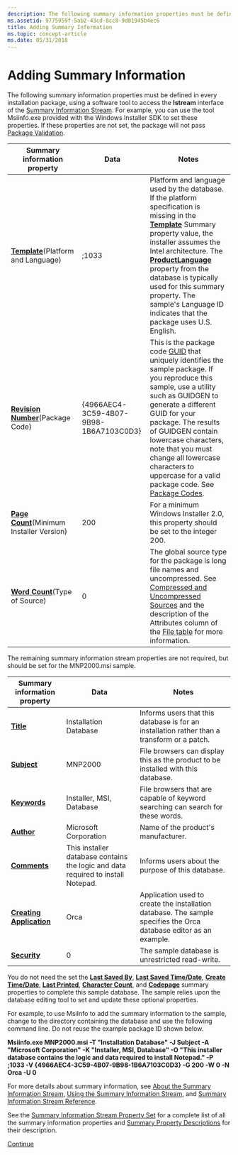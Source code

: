 ```yaml
---
description: The following summary information properties must be defined in every installation package, using a software tool to access the Istream interface of the Summary Information Stream.
ms.assetid: 9775959f-5ab2-43cd-8cc8-9d81945b4ec6
title: Adding Summary Information
ms.topic: concept-article
ms.date: 05/31/2018
---
```


# Adding Summary Information

The following summary information properties must be defined in every installation package, using a software tool to access the **Istream** interface of the [Summary Information Stream](summary-information-stream.md). For example, you can use the tool Msiinfo.exe provided with the Windows Installer SDK to set these properties. If these properties are not set, the package will not pass [Package Validation](package-validation.md).



| Summary information property                                                   | Data                                   | Notes                                                                                                                                                                                                                                                                                                                                                                                                |
|--------------------------------------------------------------------------------|----------------------------------------|------------------------------------------------------------------------------------------------------------------------------------------------------------------------------------------------------------------------------------------------------------------------------------------------------------------------------------------------------------------------------------------------------|
| [**Template**](template-summary.md)(Platform and Language)<br/>         | ;1033                                  | Platform and language used by the database. If the platform specification is missing in the [**Template**](template-summary.md) Summary property value, the installer assumes the Intel architecture. The [**ProductLanguage**](productlanguage.md) property from the database is typically used for this summary property. The sample's Language ID indicates that the package uses U.S. English. |
| [**Revision Number**](revision-number-summary.md)(Package Code)<br/>    | {4966AEC4-3C59-4B07-9B98-1B6A7103C0D3} | This is the package code [GUID](guid.md) that uniquely identifies the sample package. If you reproduce this sample, use a utility such as GUIDGEN to generate a different GUID for your package. The results of GUIDGEN contain lowercase characters, note that you must change all lowercase characters to uppercase for a valid package code. See [Package Codes](package-codes.md).             |
| [**Page Count**](page-count-summary.md)(Minimum Installer Version)<br/> | 200                                    | For a minimum Windows Installer 2.0, this property should be set to the integer 200.                                                                                                                                                                                                                                                                                                                 |
| [**Word Count**](word-count-summary.md)(Type of Source)<br/>            | 0                                      | The global source type for the package is long file names and uncompressed. See [Compressed and Uncompressed Sources](compressed-and-uncompressed-sources.md) and the description of the Attributes column of the [File table](file-table.md) for more information.                                                                                                                                |



 

The remaining summary information stream properties are not required, but should be set for the MNP2000.msi sample.



| Summary information property                                 | Data                                                                             | Notes                                                                                                              |
|--------------------------------------------------------------|----------------------------------------------------------------------------------|--------------------------------------------------------------------------------------------------------------------|
| [**Title**](title-summary.md)                               | Installation Database                                                            | Informs users that this database is for an installation rather than a transform or a patch.                        |
| [**Subject**](subject-summary.md)                           | MNP2000                                                                          | File browsers can display this as the product to be installed with this database.                                  |
| [**Keywords**](keywords-summary.md)                         | Installer, MSI, Database                                                         | File browsers that are capable of keyword searching can search for these words.                                    |
| [**Author**](author-summary.md)                             | Microsoft Corporation                                                            | Name of the product's manufacturer.                                                                                |
| [**Comments**](comments-summary.md)                         | This installer database contains the logic and data required to install Notepad. | Informs users about the purpose of this database.                                                                  |
| [**Creating Application**](creating-application-summary.md) | Orca                                                                             | Application used to create the installation database. The sample specifies the Orca database editor as an example. |
| [**Security**](security-summary.md)                         | 0                                                                                | The sample database is unrestricted read-write.                                                                    |



 

You do not need the set the [**Last Saved By**](last-saved-by-summary.md), [**Last Saved Time/Date**](last-saved-time-date-summary.md), [**Create Time/Date**](create-time-date-summary.md), [**Last Printed**](last-printed-summary.md), [**Character Count**](character-count-summary.md), and [**Codepage**](codepage-summary.md) summary properties to complete this sample database. The sample relies upon the database editing tool to set and update these optional properties.

For example, to use MsiInfo to add the summary information to the sample, change to the directory containing the database and use the following command line. Do not reuse the example package ID shown below.

**Msiinfo.exe MNP2000.msi -T "Installation Database" -J Subject -A "Microsoft Corporation" -K "Installer, MSI, Database" -O "This installer database contains the logic and data required to install Notepad." -P ;1033 -V {4966AEC4-3C59-4B07-9B98-1B6A7103C0D3} -G 200 -W 0 -N Orca -U 0**

For more details about summary information, see [About the Summary Information Stream](about-the-summary-information-stream.md), [Using the Summary Information Stream](using-the-summary-information-stream.md), and [Summary Information Stream Reference](summary-information-stream-reference.md).

See the [Summary Information Stream Property Set](summary-information-stream-property-set.md) for a complete list of all the summary information properties and [Summary Property Descriptions](summary-property-descriptions.md) for their description.

[Continue](importing-the-user-interface.md)

 

 




